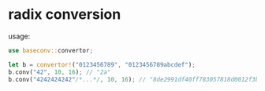# radix conversion

usage:
```rust
use baseconv::convertor;

let b = convertor!("0123456789", "0123456789abcdef");
b.conv("42", 10, 16); // "2a"
b.conv("4242424242"/*...*/, 10, 16); // "8de2991df40ff783057818d0012f3bc1c..."
```